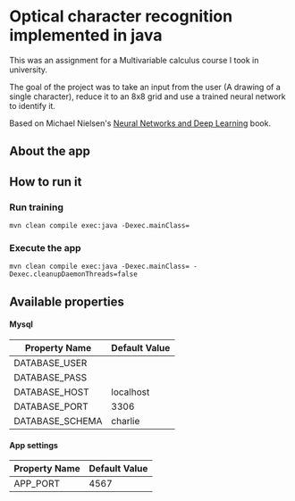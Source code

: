 # Optical character recognition implemented in java
This was an assignment for a Multivariable calculus course I took in university. 

The goal of the project was to take an input from the user (A drawing of a single character), reduce it to an 8x8 grid and use a trained neural network to identify it.


Based on Michael Nielsen's [Neural Networks and Deep Learning](http://neuralnetworksanddeeplearning.com/index.html) book.


## About the app




## How to run it


### Run training
```
mvn clean compile exec:java -Dexec.mainClass=
```

### Execute the app
```
mvn clean compile exec:java -Dexec.mainClass= -Dexec.cleanupDaemonThreads=false
```


## Available properties

#### Mysql

| Property Name    | Default Value |
| --------------   | ------------- |
| DATABASE_USER    |               |
| DATABASE_PASS    |               |
| DATABASE_HOST    | localhost     |
| DATABASE_PORT    | 3306          |
| DATABASE_SCHEMA  | charlie       |

#### App settings

| Property Name  | Default Value |
| -------------- | ------------- |
|   APP_PORT     |     4567      |
